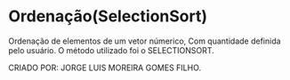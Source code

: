# Ordenação(SelectionSort)
Ordenação de elementos de um vetor númerico, Com quantidade definida pelo usuário. O método utilizado foi o SELECTIONSORT.

CRIADO POR: JORGE LUIS MOREIRA GOMES FILHO.
